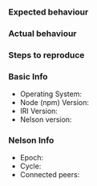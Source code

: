 ### Expected behaviour

### Actual behaviour

### Steps to reproduce

### Basic Info
* Operating System:
* Node (npm) Version:
* IRI Version:
* Nelson version:

### Nelson Info
* Epoch:
* Cycle:
* Connected peers:
